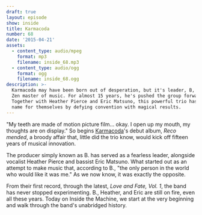 ```yaml
---
draft: true
layout: episode
show: inside
title: Karmacoda
number: 68
date: '2015-04-21'
assets:
  - content_type: audio/mpeg
    format: mp3
    filename: inside_68.mp3
  - content_type: audio/ogg
    format: ogg
    filename: inside_68.ogg
description: >-
  Karmacoda may have been born out of desperation, but it's leader, B, is the
  Zen master of music. For almost 15 years, he's pushed the group forward.
  Together with Heather Pierce and Eric Matsuno, this powerful trio has made a
  name for themselves by defying convention with magical results.
---
```

"My teeth are made of motion picture film... okay. I open up my mouth, my thoughts are on display." So begins [Karmacoda](http://karmacoda.com)'s debut album, *Reco mended*, a broody affair that, little did the trio know, would kick off fifteen years of musical innovation.

The producer simply known as B. has served as a fearless leader, alongside vocalist Heather Pierce and bassist Eric Matsuno. What started out as an attempt to make music that, according to B., "the only person in the world who would like it was me." As we now know, it was exactly the opposite.

From their first record, through the latest, *Love and Fate, Vol. 1*, the band has never stopped experimenting. B., Heather, and Eric are still on fire, even all these years. Today on Inside the Machine, we start at the very beginning and walk through the band's unabridged history.
